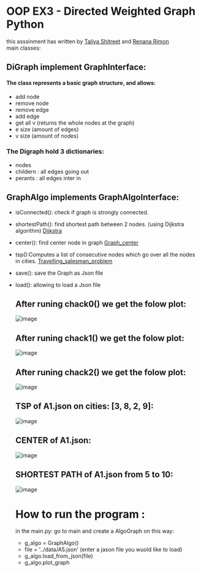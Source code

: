 # OOP EX3 -  Directed Weighted Graph Python 

this asssinment has written by [Taliya Shitreet](https://github.com/taliyashitreet "Profile") and  [Renana Rimon](https://github.com/renanarimon "Profile") <br />
main classes:

## DiGraph implement GraphInterface:
#### The class represents a basic graph structure, and allows:

- add node
- remove node
- remove edge
- add edge
- get all v (returns the whole nodes at the graph)
- e size (amount of edges)
- v size (amount of nodes)
### The Digraph hold  3 dictionaries: 
- nodes 
- childern : all edges going out
- perants : all edges inter in

## GraphAlgo implements GraphAlgoInterface:
- isConnected(): check if graph is strongly connected.
- shortestPath(): find shortest path between 2 nodes. (using Dijkstra algorithm) [Dijkstra](https://en.wikipedia.org/wiki/Dijkstra%27s_algorithm)
- center(): find center node in graph
  [Graph_center](https://en.wikipedia.org/wiki/Graph_center)
- tsp():Computes a list of consecutive nodes which go over all the nodes in cities. 
  [Travelling_salesman_problem](https://en.wikipedia.org/wiki/Travelling_salesman_problem)
- save(): save the Graph as Json file
- load(): allowing to load a Json file

  ## After runing chack0() we get the folow plot:<br />
  ![image](https://user-images.githubusercontent.com/77155986/147467181-a152ac5c-d46b-40f1-9013-9b7b7115366c.png)  
  ## After runing chack1() we get the folow plot:<br />
  ![image](https://user-images.githubusercontent.com/77155986/147466445-0ddb8b3f-f310-439a-9bb3-025242032cba.png)
  ## After runing chack2() we get the folow plot:<br />
  ![image](https://user-images.githubusercontent.com/77155986/147466486-bf5bab57-7722-4623-afaf-6f1fc910ad2f.png)

  
  ## TSP of A1.json on cities: [3, 8, 2, 9]:  
  ![image](https://user-images.githubusercontent.com/77155986/147466829-4980e4fa-205a-44db-ba83-b5f941c9d7c3.png)

  ## CENTER of A1.json:  
  ![image](https://user-images.githubusercontent.com/77155986/147466868-994b803b-9986-4f55-afb9-ce5446dede89.png)
  
  ## SHORTEST PATH of A1.json from 5 to 10: 
  ![image](https://user-images.githubusercontent.com/77155986/147466915-755ad505-c81f-40a1-963a-f8c7d8f3bbcc.png)


  # How to run the program : 
  in the main.py: go to main and create a AlgoGraph on this way:<br />
     - g_algo = GraphAlgo() <br />
     - file = '../data/A5.json' (enter a jason file you wuold like to load) <br />
     - g_algo.load_from_json(file) <br />
     - g_algo.plot_graph

  
  

